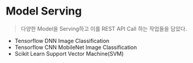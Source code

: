 # Model Serving
> 다양한 Model을 Serving하고 이를 REST API Call 하는 작업들을 담았다.

- Tensorflow DNN Image Classification
- Tensorflow CNN MobileNet Image Classification
- Scikit Learn Support Vector Machine(SVM)
